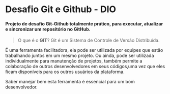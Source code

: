 # Desafio Git e Github - DIO
#### Projeto de desafio Git-Github totalmente prático, para executar, atualizar e sincronizar um repositório no GitHub.

> O que é o **GIT**?
 Git é um Sistema de Controle de Versão Distribuída.

 É uma ferramenta facilitadora, ela pode ser utilizada por equipes que estão trabalhando juntos em um mesmo projeto. Ou ainda, pode ser utilizada individualmente para manutenção de projetos, também permite a colaboração de outros desenvolvedores em seus códigos,uma vez que eles ficam disponíveis para os outros usuários da plataforma.

 Saber manejar bem esta ferramenta é essencial para um bom desenvolvedor.


